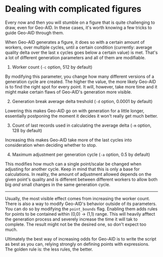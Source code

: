 # Dealing with complicated figures

Every now and then you will stumble on a figure that is quite challenging to draw, even for Geo-AID. In these cases, it's worth knowing a few tricks to guide Geo-AID through them.

When Geo-AID generates a figure, it does so with a certain amount of workers, over multiple cycles, until a certain condition (currently: average quality delta over the last x cycles goes below a certain value) is met. That's a lot of different generation parameters and all of them are modifiable.

1. Worker count (`-c` option, 512 by default)

By modifying this parameter, you change how many different versions of a generation cycle are created. The higher the value, the more likely Geo-AID is to find the right spot for every point. It will, however, take more time and it might make certain flaws of Geo-AID's generation more visible.

2. Generation break average delta treshold (`-d` option, 0.0001 by default)

Lowering this makes Geo-AID go on with generation for a little longer, essentially postponing the moment it decides it won't really get much better.

3. Count of last records used in calculating the average delta (`-m` option, 128 by default)

Increasing this makes Geo-AID take more of the last cycles into consideration when deciding whether to stop.

4. Maximum adjustment per generation cycle (`-a` option, 0.5 by default)

This modifies how much can a single point/scalar be changed when adjusting for another cycle. Keep in mind that this is only a base for calculations. In reality, the amount of adjustment allowed depends on the given point's quality and is different between different workers to allow both big *and* small changes in the same generation cycle.

---

Usually, the most visible effect comes from increasing the worker count. There is also a way to modify Geo-AID's behavior outside of its parameters. You can do so by modifying the `point_bounds` flag. Enabling them adds rules for points to be contained within (0,0) -> (1,1) range. This will heavily afftect the generation process and severely increase the time it will tak to complete. The result might not be the desired one, so don't expect too much.

Ultimately the best way of increasing odds for Geo-AID is to write the script as best as you can, relying strongly on defining points with expressions. The golden rule is: the less rules, the better.